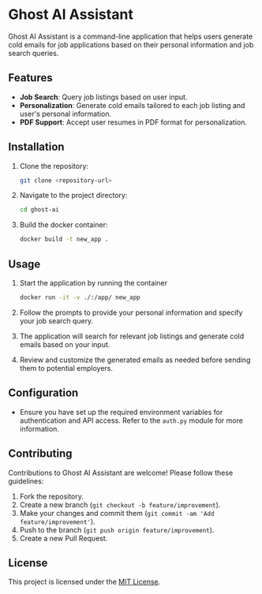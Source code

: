 # Ghost AI Assistant

Ghost AI Assistant is a command-line application that helps users generate cold emails for job applications based on their personal information and job search queries.

## Features

- **Job Search**: Query job listings based on user input.
- **Personalization**: Generate cold emails tailored to each job listing and user's personal information.
- **PDF Support**: Accept user resumes in PDF format for personalization.

## Installation

1. Clone the repository:

    ```bash
    git clone <repository-url>
    ```

2. Navigate to the project directory:

    ```bash
    cd ghost-ai
    ```

3. Build the docker container:

    ```bash
    docker build -t new_app .
    ```
## Usage

1. Start the application by running the container

    ```bash
    docker run -it -v ./:/app/ new_app
    ```

2. Follow the prompts to provide your personal information and specify your job search query.
   
3. The application will search for relevant job listings and generate cold emails based on your input.

4. Review and customize the generated emails as needed before sending them to potential employers.

## Configuration

- Ensure you have set up the required environment variables for authentication and API access. Refer to the `auth.py` module for more information.

## Contributing

Contributions to Ghost AI Assistant are welcome! Please follow these guidelines:

1. Fork the repository.
2. Create a new branch (`git checkout -b feature/improvement`).
3. Make your changes and commit them (`git commit -am 'Add feature/improvement'`).
4. Push to the branch (`git push origin feature/improvement`).
5. Create a new Pull Request.

## License

This project is licensed under the [MIT License](LICENSE).
